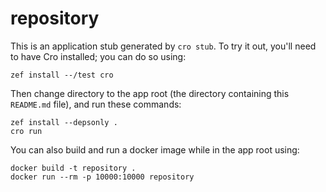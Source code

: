# repository

This is an application stub generated by `cro stub`.  To try it out,
you'll need to have Cro installed; you can do so using:

```
zef install --/test cro
```

Then change directory to the app root (the directory containing this
`README.md` file), and run these commands:

```
zef install --depsonly .
cro run
```

You can also build and run a docker image while in the app root using:

```
docker build -t repository .
docker run --rm -p 10000:10000 repository
```
